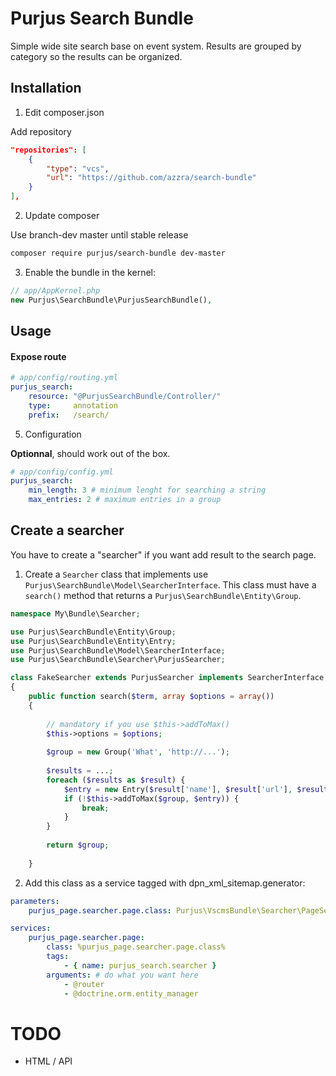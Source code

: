# Purjus Search Bundle

Simple wide site search base on event system.
Results are grouped by category so the results can be organized.

## Installation

1. Edit composer.json

Add repository

```json
"repositories": [
    {
        "type": "vcs",
        "url": "https://github.com/azzra/search-bundle"
    }
],
```

2. Update composer

Use branch-dev master until stable release

```sh
composer require purjus/search-bundle dev-master
```

3. Enable the bundle in the kernel:

```php
// app/AppKernel.php
new Purjus\SearchBundle\PurjusSearchBundle(),
```

## Usage

#### Expose route

```yml
# app/config/routing.yml
purjus_search:
    resource: "@PurjusSearchBundle/Controller/"
    type:     annotation
    prefix:   /search/
```

5. Configuration

**Optionnal**, should work out of the box.

```yml
# app/config/config.yml
purjus_search:
    min_length: 3 # minimum lenght for searching a string
    max_entries: 2 # maximum entries in a group
```


## Create a searcher

You have to create a "searcher" if you want add result to the search page.

1. Create a `Searcher` class that implements use `Purjus\SearchBundle\Model\SearcherInterface`. This class must have a `search()` method that returns a `Purjus\SearchBundle\Entity\Group`.

```php
namespace My\Bundle\Searcher;

use Purjus\SearchBundle\Entity\Group;
use Purjus\SearchBundle\Entity\Entry;
use Purjus\SearchBundle\Model\SearcherInterface;
use Purjus\SearchBundle\Searcher\PurjusSearcher;

class FakeSearcher extends PurjusSearcher implements SearcherInterface
{
    public function search($term, array $options = array())
    {
        
        // mandatory if you use $this->addToMax()
        $this->options = $options;
        
        $group = new Group('What', 'http://...');
        
        $results = ...;
        foreach ($results as $result) {
            $entry = new Entry($result['name'], $result['url'], $result['description']);
            if (!$this->addToMax($group, $entry)) {
                break;
            }
        }
        
        return $group;
        
    }
```

2. Add this class as a service tagged with dpn_xml_sitemap.generator:

```yml
parameters:
    purjus_page.searcher.page.class: Purjus\VscmsBundle\Searcher\PageSearcher

services:
    purjus_page.searcher.page:
        class: %purjus_page.searcher.page.class%
        tags:
            - { name: purjus_search.searcher }
        arguments: # do what you want here
            - @router
            - @doctrine.orm.entity_manager
```

# TODO
* HTML / API
